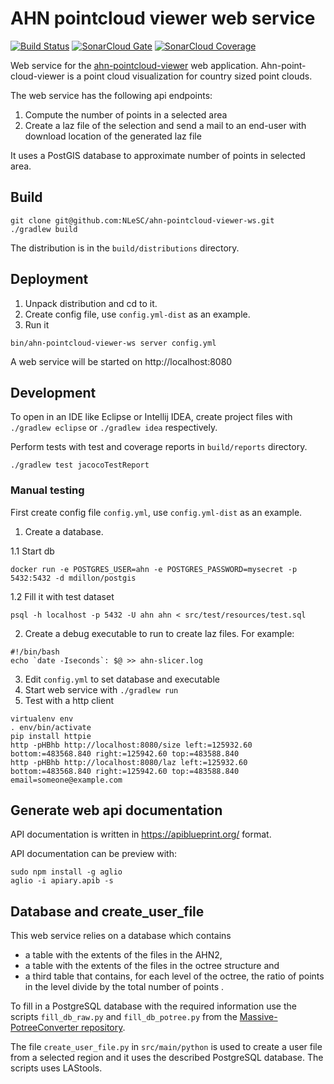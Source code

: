 AHN pointcloud viewer web service
=================================

[![Build Status](https://travis-ci.org/NLeSC/ahn-pointcloud-viewer-ws.svg)](https://travis-ci.org/NLeSC/ahn-pointcloud-viewer-ws)
[![SonarCloud Gate](https://sonarcloud.io/api/badges/gate?key=nl.esciencecenter.ahn:ahn-pointcloud-viewer-ws)](https://sonarcloud.io/dashboard?id=nl.esciencecenter.ahn:ahn-pointcloud-viewer-ws)
[![SonarCloud Coverage](https://sonarcloud.io/api/badges/measure?key=nl.esciencecenter.ahn:ahn-pointcloud-viewer-ws&metric=coverage)](https://sonarcloud.io/component_measures/domain/Coverage?id=nl.esciencecenter.ahn:ahn-pointcloud-viewer-ws)

Web service for the [ahn-pointcloud-viewer](https://github.com/NLeSC/ahn-pointcloud-viewer) web application. Ahn-point-cloud-viewer is a point cloud visualization for country sized point clouds.

The web service has the following api endpoints:
1. Compute the number of points in a selected area
2. Create a laz file of the selection and send a mail to an end-user with download location of the generated laz file

It uses a PostGIS database to approximate number of points in selected area.

Build
-----

````
git clone git@github.com:NLeSC/ahn-pointcloud-viewer-ws.git
./gradlew build
````

The distribution is in the `build/distributions` directory.

Deployment
----------

1. Unpack distribution and cd to it.
2. Create config file, use `config.yml-dist` as an example.
3. Run it

````
bin/ahn-pointcloud-viewer-ws server config.yml
````

A web service will be started on http://localhost:8080

Development
-----------

To open in an IDE like Eclipse or Intellij IDEA, create project files with `./gradlew eclipse` or `./gradlew idea` respectively.

Perform tests with test and coverage reports in `build/reports` directory.
````
./gradlew test jacocoTestReport
````

### Manual testing

First create config file `config.yml`, use `config.yml-dist` as an example.

1. Create a database.

1.1 Start db

````
docker run -e POSTGRES_USER=ahn -e POSTGRES_PASSWORD=mysecret -p 5432:5432 -d mdillon/postgis
````

1.2 Fill it with test dataset

````
psql -h localhost -p 5432 -U ahn ahn < src/test/resources/test.sql
````

2. Create a debug executable to run to create laz files. For example:

````
#!/bin/bash
echo `date -Iseconds`: $@ >> ahn-slicer.log
````

3. Edit `config.yml` to set database and executable
4. Start web service with `./gradlew run`
5. Test with a http client

````
virtualenv env
. env/bin/activate
pip install httpie
http -pHBhb http://localhost:8080/size left:=125932.60 bottom:=483568.840 right:=125942.60 top:=483588.840
http -pHBhb http://localhost:8080/laz left:=125932.60 bottom:=483568.840 right:=125942.60 top:=483588.840 email=someone@example.com
````

Generate web api documentation
------------------------------

API documentation is written in https://apiblueprint.org/ format.

API documentation can be preview with:
````
sudo npm install -g aglio
aglio -i apiary.apib -s
````

Database and create_user_file
-----------------------------

This web service relies on a database which contains
* a table with the extents of the files in the AHN2,
* a table with the extents of the files in the octree structure and
* a third table that contains, for each level of the octree, the ratio of points in the level divide by the total number of points .

To fill in a PostgreSQL database with the required information use the scripts
`fill_db_raw.py` and `fill_db_potree.py` from the 
[Massive-PotreeConverter repository](https://github.com/NLeSC/Massive-PotreeConverter).

The file `create_user_file.py` in `src/main/python` is used to create a user file
from a selected region and it uses the described PostgreSQL database. The scripts uses LAStools.
